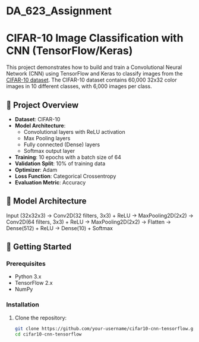 # DA_623_Assignment
# CIFAR-10 Image Classification with CNN (TensorFlow/Keras)

This project demonstrates how to build and train a Convolutional Neural Network (CNN) using TensorFlow and Keras to classify images from the [CIFAR-10 dataset](https://www.cs.toronto.edu/~kriz/cifar.html). The CIFAR-10 dataset contains 60,000 32x32 color images in 10 different classes, with 6,000 images per class.

## 📌 Project Overview

- **Dataset**: CIFAR-10
- **Model Architecture**:
  - Convolutional layers with ReLU activation
  - Max Pooling layers
  - Fully connected (Dense) layers
  - Softmax output layer
- **Training**: 10 epochs with a batch size of 64
- **Validation Split**: 10% of training data
- **Optimizer**: Adam
- **Loss Function**: Categorical Crossentropy
- **Evaluation Metric**: Accuracy

## 🧠 Model Architecture

Input (32x32x3)
→ Conv2D(32 filters, 3x3) + ReLU
→ MaxPooling2D(2x2)
→ Conv2D(64 filters, 3x3) + ReLU
→ MaxPooling2D(2x2)
→ Flatten
→ Dense(512) + ReLU
→ Dense(10) + Softmax


## 🚀 Getting Started

### Prerequisites

- Python 3.x
- TensorFlow 2.x
- NumPy

### Installation

1. Clone the repository:

   ```bash
   git clone https://github.com/your-username/cifar10-cnn-tensorflow.git
   cd cifar10-cnn-tensorflow

